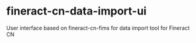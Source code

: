 # fineract-cn-data-import-ui
User interface based on fineract-cn-fims for data import tool for Fineract CN
